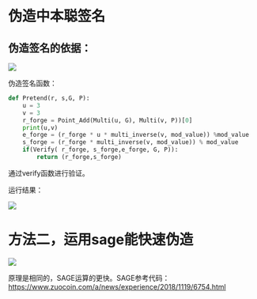 # 伪造中本聪签名

## 伪造签名的依据：

![](F:\practise\Forged_Satoshi_Signature\pic\1.png)

伪造签名函数：

```python
def Pretend(r, s,G, P):
    u = 3
    v = 3
    r_forge = Point_Add(Multi(u, G), Multi(v, P))[0]
    print(u,v)
    e_forge = (r_forge * u * multi_inverse(v, mod_value)) %mod_value
    s_forge = (r_forge * multi_inverse(v, mod_value)) % mod_value
    if(Verify( r_forge, s_forge,e_forge, G, P)):
        return (r_forge,s_forge)
```

通过verify函数进行验证。



运行结果：

![](F:\practise\Forged_Satoshi_Signature\pic\2.png)



# 方法二，运用sage能快速伪造

![](F:\practise\Forged_Satoshi_Signature\pic\3.png)



原理是相同的，SAGE运算的更快。SAGE参考代码：https://www.zuocoin.com/a/news/experience/2018/1119/6754.html
